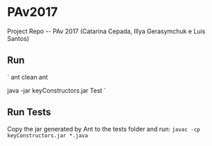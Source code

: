 # PAv2017
Project Repo -- PAv 2017 (Catarina Cepada, Illya Gerasymchuk e Luis Santos)


## Run
`
ant clean
ant

java -jar keyConstructors.jar Test
`
## Run Tests
Copy the jar generated by Ant to the tests folder and run:
`
javac -cp keyConstructors.jar *.java
`
